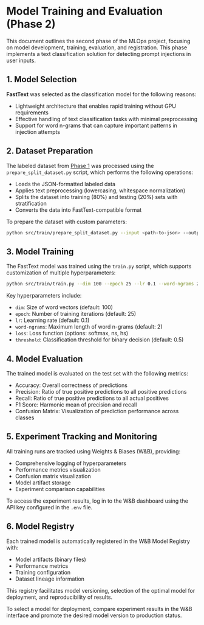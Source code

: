 # Model Training and Evaluation (Phase 2)

This document outlines the second phase of the MLOps project, focusing on model development, training, evaluation, and registration. This phase implements a text classification solution for detecting prompt injections in user inputs.

## 1. Model Selection

**FastText** was selected as the classification model for the following reasons:

- Lightweight architecture that enables rapid training without GPU requirements
- Effective handling of text classification tasks with minimal preprocessing
- Support for word n-grams that can capture important patterns in injection attempts

## 2. Dataset Preparation

The labeled dataset from [Phase 1](./DataManagement.md) was processed using the `prepare_split_dataset.py` script, which performs the following operations:

- Loads the JSON-formatted labeled data
- Applies text preprocessing (lowercasing, whitespace normalization)
- Splits the dataset into training (80%) and testing (20%) sets with stratification
- Converts the data into FastText-compatible format

To prepare the dataset with custom parameters:

```bash
python src/train/prepare_split_dataset.py --input <path-to-json> --output <output-directory> --test-size 0.2 --seed 13
```

## 3. Model Training

The FastText model was trained using the `train.py` script, which supports customization of multiple hyperparameters:

```bash
python src/train/train.py --dim 100 --epoch 25 --lr 0.1 --word-ngrams 2 --loss softmax --threshold 0.5
```

Key hyperparameters include:

- `dim`: Size of word vectors (default: 100)
- `epoch`: Number of training iterations (default: 25)
- `lr`: Learning rate (default: 0.1)
- `word-ngrams`: Maximum length of word n-grams (default: 2)
- `loss`: Loss function (options: softmax, ns, hs)
- `threshold`: Classification threshold for binary decision (default: 0.5)

## 4. Model Evaluation

The trained model is evaluated on the test set with the following metrics:

- Accuracy: Overall correctness of predictions
- Precision: Ratio of true positive predictions to all positive predictions
- Recall: Ratio of true positive predictions to all actual positives
- F1 Score: Harmonic mean of precision and recall
- Confusion Matrix: Visualization of prediction performance across classes

## 5. Experiment Tracking and Monitoring

All training runs are tracked using Weights & Biases (W&B), providing:

- Comprehensive logging of hyperparameters
- Performance metrics visualization
- Confusion matrix visualization
- Model artifact storage
- Experiment comparison capabilities

To access the experiment results, log in to the W&B dashboard using the API key configured in the `.env` file.

## 6. Model Registry

Each trained model is automatically registered in the W&B Model Registry with:

- Model artifacts (binary files)
- Performance metrics
- Training configuration
- Dataset lineage information

This registry facilitates model versioning, selection of the optimal model for deployment, and reproducibility of results.

To select a model for deployment, compare experiment results in the W&B interface and promote the desired model version to production status.
